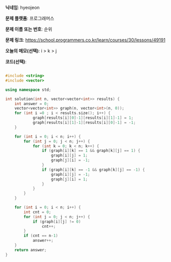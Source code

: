 **닉네임**: hyeojeon

**문제 플랫폼**: 프로그래머스

**문제 이름 또는 번호**: 순위

**문제 링크**: https://school.programmers.co.kr/learn/courses/30/lessons/49191

**오늘의 메모(선택)**: i > k > j

**코드(선택)**:

```cpp

#include <string>
#include <vector>

using namespace std;

int solution(int n, vector<vector<int>> results) {
    int answer = 0;
    vector<vector<int>> graph(n, vector<int>(n, 0));
    for (int i =0 ; i < results.size(); i++) {
            graph[results[i][0]-1][results[i][1]-1] = 1;
            graph[results[i][1]-1][results[i][0]-1] = -1;
    }

    for (int i = 0; i < n; i++) {
        for (int j = 0; j < n; j++) {
            for (int k = 0; k < n; k++) {
                if (graph[i][k] == 1 && graph[k][j] == 1) {
                    graph[i][j] = 1;
                    graph[j][i] = -1;
                }
                if (graph[i][k] == -1 && graph[k][j] == -1) {
                    graph[i][j] = -1;
                    graph[j][i] = 1;
                }
            }
        }
    }

    for (int i = 0; i < n; i++) {
        int cnt = 0;
        for (int j = 0; j < n; j++) {
            if (graph[i][j] != 0)
                cnt++;
        }
        if (cnt == n-1)
            answer++;
    }
    return answer;
}

```
